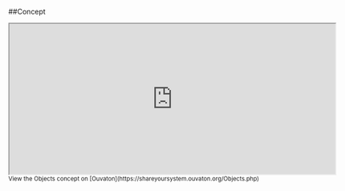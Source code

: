 
<!--
FrozenIsBool False
-->

##Concept

<iframe width="650" height="300" src="https://shareyoursystem.ouvaton.org/Objects.php">
  Fallback text here for unsupporting browsers, of which there are scant few.
</iframe>

<small>
View the Objects concept on [Ouvaton](https://shareyoursystem.ouvaton.org/Objects.php)
</small>

